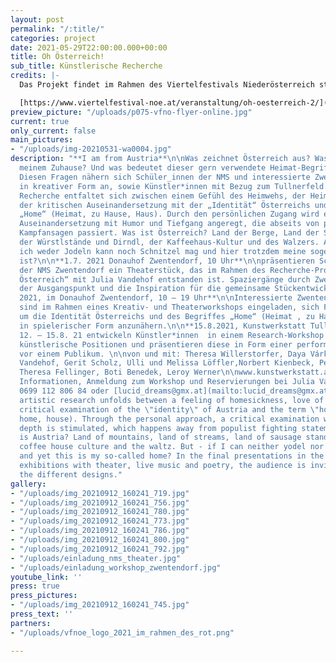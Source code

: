 ```yaml
---
layout: post
permalink: "/:title/"
categories: project
date: 2021-05-29T22:00:00.000+00:00
title: Oh Österreich!
sub_title: Künstlerische Recherche
credits: |-
  Das Projekt findet im Rahmen des Viertelfestivals Niederösterreich statt und ist eine Kooperation mit der NMS Zwentendorf, Gemeinde Zwentendorf und Künstler*innen aus dem Tullnerfeld, Kunstwerkstatt Tulln.

  [https://www.viertelfestival-noe.at/veranstaltung/oh-oesterreich-2/](https://www.viertelfestival-noe.at/veranstaltung/oh-oesterreich-2/ "https://www.viertelfestival-noe.at/veranstaltung/oh-oesterreich-2/")
preview_picture: "/uploads/p075-vfno-flyer-online.jpg"
current: true
only_current: false
main_pictures:
- "/uploads/img-20210531-wa0004.jpg"
description: "**I am from Austria**\n\nWas zeichnet Österreich aus? Was macht es zu
  meinem Zuhause? Und was bedeutet dieser gern verwendete Heimat-Begriff wirklich?
  Diesen Fragen nähern sich Schüler_innen der NMS und interessierte Zwentendorfer*_innen
  in kreativer Form an, sowie Künstler*innen mit Bezug zum Tullnerfeld.\n\nDie künstlerische
  Recherche entfaltet sich zwischen einem Gefühl des Heimwehs, der Heimatliebe und
  der kritischen Auseinandersetzung mit der „Identität“ Österreichs und dem Begriff
  „Home“ (Heimat, zu Hause, Haus). Durch den persönlichen Zugang wird eine kritische
  Auseinandersetzung mit Humor und Tiefgang angeregt, die abseits von populistischen
  Kampfansagen passiert. Was ist Österreich? Land der Berge, Land der Ströme, Land
  der Würstlstände und Dirndl, der Kaffeehaus-Kultur und des Walzers. Aber – wenn
  ich weder Jodeln kann noch Schnitzel mag und hier trotzdem meine sogenannte Heimat
  ist?\n\n**1.7. 2021 Donauhof Zwentendorf, 10 Uhr**\n\npräsentieren Schüler*innen
  der NMS Zwentendorf ein Theaterstück, das im Rahmen des Recherche-Projektes „Oh
  Österreich“ mit Julia Vandehof entstanden ist. Spaziergänge durch Zwentendorf waren
  der Ausgangspunkt und die Inspiration für die gemeinsame Stückentwicklung.\n\n**8.8
  2021, im Donauhof Zwentendorf, 10 – 19 Uhr**\n\nInteressierte Zwentendorfer*innen
  sind im Rahmen eines Kreativ- und Theaterworkshops eingeladen, sich Fragen rund
  um die Identität Österreichs und des Begriffes „Home“ (Heimat , zu Hause, Haus)
  in spielerischer Form anzunähern.\n\n**15.8.2021, Kunstwerkstatt Tulln, 18 Uhr**\n\nVon
  12. – 15.8. 21 entwickeln Künstler*innen  in einem Research-Workshop verschiedene
  künstlerische Positionen und präsentieren diese in Form einer performativen Ausstellung
  vor einem Publikum. \n\nvon und mit: Theresa Willerstorfer, Daya Várkonyi, Julia
  Vandehof, Gerit Scholz, Ulli und Melissa Löffler,Norbert Kienbeck, Petra Hochrieder,
  Theresa Fellinger, Boti Benedek, Leroy Werner\n\nwww.kunstwerkstatt.at\n\nWeitere
  Informationen, Anmeldung zum Workshop und Reservierungen bei Julia Vandehof unter
  0699 112 806 84 oder [lucid_dreams@gmx.at](mailto:lucid_dreams@gmx.at).\n\n***\n\nThe
  artistic research unfolds between a feeling of homesickness, love of home and the
  critical examination of the \"identity\" of Austria and the term \"home\" (Heimat,
  home, house). Through the personal approach, a critical examination with humor and
  depth is stimulated, which happens away from populist fighting statements. What
  is Austria? Land of mountains, land of streams, land of sausage stands and dirndls,
  coffee house culture and the waltz. But - if I can neither yodel nor like schnitzel
  and yet this is my so-called home? In the final presentations in the form of performative
  exhibitions with theater, live music and poetry, the audience is invited to encounter
  the different designs."
gallery:
- "/uploads/img_20210912_160241_719.jpg"
- "/uploads/img_20210912_160241_756.jpg"
- "/uploads/img_20210912_160241_780.jpg"
- "/uploads/img_20210912_160241_773.jpg"
- "/uploads/img_20210912_160241_786.jpg"
- "/uploads/img_20210912_160241_800.jpg"
- "/uploads/img_20210912_160241_792.jpg"
- "/uploads/einladung_nms_theater.jpg"
- "/uploads/einladung_workshop_zwentendorf.jpg"
youtube_link: ''
press: true
press_pictures:
- "/uploads/img_20210912_160241_745.jpg"
press_text: ''
partners:
- "/uploads/vfnoe_logo_2021_im_rahmen_des_rot.png"

---
```

